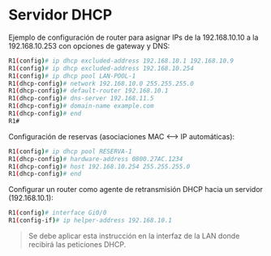 
# Servidor DHCP

Ejemplo de configuración de router para asignar IPs de la 192.168.10.10 a la 192.168.10.253 con opciones de gateway y DNS:

```bash
R1(config)# ip dhcp excluded-address 192.168.10.1 192.168.10.9
R1(config)# ip dhcp excluded-address 192.168.10.254 
R1(config)# ip dhcp pool LAN-POOL-1
R1(dhcp-config)# network 192.168.10.0 255.255.255.0
R1(dhcp-config)# default-router 192.168.10.1
R1(dhcp-config)# dns-server 192.168.11.5
R1(dhcp-config)# domain-name example.com
R1(dhcp-config)# end
R1#
```
Configuración de reservas (asociaciones MAC <--> IP automáticas):

```bash
R1(config)# ip dhcp pool RESERVA-1
R1(dhcp-config)# hardware-address 0800.27AC.1234
R1(dhcp-config)# host 192.168.10.254 255.255.255.0
R1(dhcp-config)# end
```

Configurar un router como agente de retransmisión DHCP hacia un servidor (192.168.10.1):
```bash
R1(config)# interface Gi0/0
R1(config-if)# ip helper-address 192.168.10.1
```
> Se debe aplicar esta instrucción en la interfaz de la LAN donde recibirá las peticiones DHCP.